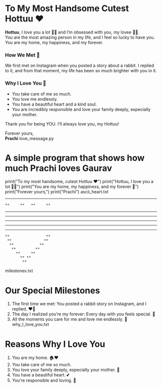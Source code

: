 # To My Most Handsome Cutest Hottuu ❤️

**Hottuu**, I love you a lot 🧿💞 and I’m obsessed with you, my lovee 🌹🧿.  
You are the most amazing person in my life, and I feel so lucky to have you. You are my home, my happiness, and my forever.  

### How We Met 🐰
We first met on Instagram when you posted a story about a rabbit. I replied to it, and from that moment, my life has been so much brighter with you in it.

### Why I Love You 💖
- You take care of me so much.  
- You love me endlessly.  
- You have a beautiful heart and a kind soul.  
- You are incredibly responsible and love your family deeply, especially your mother.  

Thank you for being YOU. I’ll always love you, my Hottuu!  

Forever yours,  
**Prachi**
love_message.py
# A simple program that shows how much Prachi loves Gaurav

print("To my most handsome, cutest Hottuu ❤️")
print("Hottuu, I love you a lot 🧿💞")
print("You are my home, my happiness, and my forever 🌹")
print("Forever yours,")
print("Prachi")
ascii_heart.txt
*****       *****
    **     **   **     **
   **       ** **       **
  **         ***         **
  **          *          **
  **                     **
   **                   **
    **                 **
     **               **
      **            **
       **         **
         **     **
           ** **
            **
milestones.txt
# Our Special Milestones

1. The first time we met: You posted a rabbit story on Instagram, and I replied. ❤️🐰  
2. The day I realized you’re my forever: Every day with you feels special. 🌟  
3. All the moments you care for me and love me endlessly. 🥰
why_I_love_you.txt
# Reasons Why I Love You

1. You are my home. 🏠❤️  
2. You take care of me so much.  
3. You love your family deeply, especially your mother. 🌸  
4. You have a beautiful heart. 💕  
5. You’re responsible and loving. 🌟
